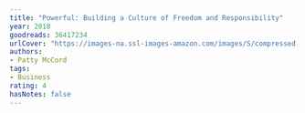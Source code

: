 ```yaml
---
title: "Powerful: Building a Culture of Freedom and Responsibility"
year: 2018
goodreads: 36417234
urlCover: "https://images-na.ssl-images-amazon.com/images/S/compressed.photo.goodreads.com/books/1508080358i/36417234.jpg"
authors:
- Patty McCord
tags:
- Business
rating: 4
hasNotes: false
---
```

